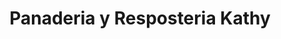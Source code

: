 ---
title: "Panaderia y Resposteria Kathy"
url: /andre/panaderia-y-resposteria-kathy/
shop: panadería
---